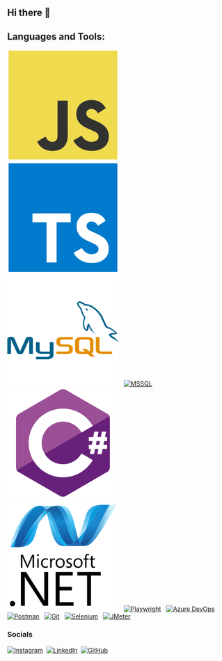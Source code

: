 ## Hi there 👋

<!--
**Katyayanilal/Katyayanilal** is a ✨ _special_ ✨ repository because its `README.md` (this file) appears on your GitHub profile.

Here are some ideas to get you started:

- 🔭 I’m currently working on ...
- 🌱 I’m currently learning ...
- 👯 I’m looking to collaborate on ...
- 🤔 I’m looking for help with ...
- 💬 Ask me about ...
- 📫 How to reach me: ...
- 😄 Pronouns: ...
- ⚡ Fun fact: ...
-->

## Languages and Tools:

[![JavaScript](https://raw.githubusercontent.com/devicons/devicon/master/icons/javascript/javascript-original.svg)](https://developer.mozilla.org/en-US/docs/Web/JavaScript)&nbsp;&nbsp;
[![TypeScript](https://raw.githubusercontent.com/devicons/devicon/master/icons/typescript/typescript-original.svg)](https://www.typescriptlang.org/)&nbsp;&nbsp;
[![MySQL](https://raw.githubusercontent.com/devicons/devicon/master/icons/mysql/mysql-original-wordmark.svg)](https://www.mysql.com/)&nbsp;&nbsp;
[![MSSQL](https://www.svgrepo.com/show/303229/microsoft-sql-server-logo.svg)](https://www.microsoft.com/en-us/sql-server)&nbsp;&nbsp;
[![C#](https://raw.githubusercontent.com/devicons/devicon/master/icons/csharp/csharp-original.svg)](https://www.w3schools.com/cs/)&nbsp;&nbsp;
[![.NET](https://raw.githubusercontent.com/devicons/devicon/master/icons/dot-net/dot-net-original-wordmark.svg)](https://dotnet.microsoft.com/)&nbsp;&nbsp;
[![Playwright](https://playwright.dev/img/playwright-logo.svg)](https://playwright.dev/)&nbsp;&nbsp;
[![Azure DevOps](https://www.vectorlogo.zone/logos/microsoft_azure/microsoft_azure-icon.svg)](https://azure.microsoft.com/en-us/services/devops/)&nbsp;&nbsp;
[![Postman](https://www.vectorlogo.zone/logos/getpostman/getpostman-icon.svg)](https://postman.com)&nbsp;&nbsp;
[![Git](https://www.vectorlogo.zone/logos/git-scm/git-scm-icon.svg)](https://git-scm.com/)&nbsp;&nbsp;
[![Selenium](https://raw.githubusercontent.com/detain/svg-logos/780f25886640cef088af994181646db2f6b1a3f8/svg/selenium-logo.svg)](https://www.selenium.dev)&nbsp;&nbsp;
[![JMeter](https://jmeter.apache.org/images/logo.svg)](https://jmeter.apache.org/)

### Socials

<p align="left">
<a href="https://instagram.com/kat_yayani_" target="blank"><img align="center" src="https://raw.githubusercontent.com/rahuldkjain/github-profile-readme-generator/master/src/images/icons/Social/instagram.svg" alt="Instagram" height="30" width="40" /></a>&nbsp
<a href="www.linkedin.com/in/katyayani-lal" target="blank"><img align="center" src="https://raw.githubusercontent.com/rahuldkjain/github-profile-readme-generator/master/src/images/icons/Social/linked-in-alt.svg" alt="LinkedIn" height="30" width="40" /></a>&nbsp
<a href="https://github.com/Katyayanilal" target="blank"><img align="center" src="https://raw.githubusercontent.com/rahuldkjain/github-profile-readme-generator/master/src/images/icons/Social/github.svg" alt="GitHub" height="30" width="40" /></a>&nbsp
</p>


